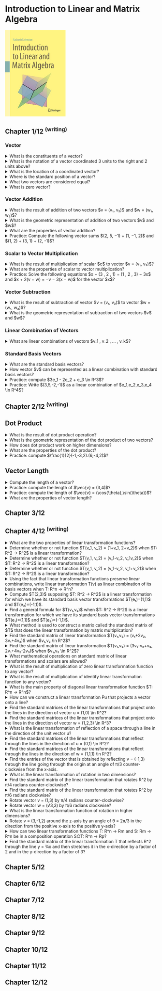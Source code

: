 # Introduction to Linear and Matrix Algebra
<img src="../covers/9783030528119.jpg" width="200"/>

## Chapter 1/12 <sup>(writing)</sup>

### Vector

<details>
<summary>What is the constituents of a vector?</summary>

> A vector is an ordered list of numbers like $(3, 1)$.
>
> ---
> **Resources**
> - Introduction to Linear and Matrix Algebra - Chapter 1
> - https://youtu.be/ea6p2eb7mTQ?feature=shared
> ---
</details>

<details>
<summary>What is the notation of a vector coordinated 3 units to the right and 2 units above?</summary>

> ```math
> v = (3, 2)
> ``````
>
> ---
> **Resources**
> - Introduction to Linear and Matrix Algebra - Chapter 1
> - https://youtu.be/ea6p2eb7mTQ?feature=shared
> ---
</details>

<details>
<summary>What is the location of a coordinated vector?</summary>

> The coordinates or entries of a vector only tell us how far the vector
> stretches in the x- and y-directions; not where it is located.
>
> ---
> **Resources**
> - Introduction to Linear and Matrix Algebra - Chapter 1
> - https://youtu.be/ea6p2eb7mTQ?feature=shared
> ---
</details>

<details>
<summary>Where is the standard position of a vector?</summary>

> We usually position vectors so their tail is located at the origin.
>
> ---
> **Resources**
> - Introduction to Linear and Matrix Algebra - Chapter 1
> - https://youtu.be/ea6p2eb7mTQ?feature=shared
> ---
</details>

<details>
<summary>What two vectors are considered equal?</summary>

> **Description**
>
> Vectors having same length and direction are equal.
>
> ---
> **Resources**
> - Introduction to Linear and Matrix Algebra - Chapter 1
> - https://youtu.be/ea6p2eb7mTQ?feature=shared
> ---
</details>

<details>
<summary>What is zero vector?</summary>

> $(0, 0)$ denoted by 0 arrowed.
>
> ---
> **Resources**
> - Introduction to Linear and Matrix Algebra - Chapter 1
> - https://youtu.be/ea6p2eb7mTQ?feature=shared
> ---
</details>

### Vector Addition

<details>
<summary>What is the result of addition of two vectors $v = (v₁, v₂)$ and $w = (w₁, w₂)$?</summary>

> **Description**
>
> Sum vectors can be calculated by summing two vectors entry-wise.
>
> $v + w = (v₁ + w₁, v₂ + w₂)$
>
> ---
> **Resources**
> - Introduction to Linear and Matrix Algebra - Chapter 1
> - https://youtu.be/ea6p2eb7mTQ?feature=shared
> ---
</details>

<details>
<summary>What is the geometric representation of addition of two vectors $v$ and $w$?</summary>

> If $v$ and $w$ are positioned so that the tail of $w$ is located at the same
> point as the head of $v$, then $v + w$ represents the total displacement
> accrued by following $v$ and then following $w$.
>
> If we instead work entirely with vectors in standard position, then $v + w$
> is the vector that points along the diagonal between sides $v$ and $w$ of a
> parallelogram.
>
> ---
> **Resources**
> - Introduction to Linear and Matrix Algebra - Chapter 1
> - https://youtu.be/ea6p2eb7mTQ?feature=shared
> ---
</details>

<details>
<summary>What are the properties of vector addition?</summary>

> Suppose $v, w, x \in R^n$ are vectors. Then the following properties hold:
>
> - Commutativity: $v + w = w + v$
> - Associativity: $(v + w) + x = v + (w + x)$
>
> ---
> **Resources**
> - Introduction to Linear and Matrix Algebra - Chapter 1
> ---
</details>

<details>
<summary>Practice: Compute the following vector sums $(2, 5, −1) + (1, −1, 2)$ and $(1, 2) + (3, 1) + (2, -1)$?</summary>

> **Description**
>
> **Solution:**
>
> 1. $(2, 5, −1) + (1, −1, 2) = (2 + 1, 5 − 1, −1 + 2) = (3, 4, 1)$
> 2. $(1, 2) + (3, 1) + (2, −1) = (1 + 3 + 2, 2 + 1 − 1) = (6, 2)$

> **Resources**
> - Introduction to Linear and Matrix Algebra - Chapter 1
> ---
</details>

### Scalar to Vector Multiplication

<details>
<summary>What is the result of multiplication of scalar $c$ to vector $v = (v₁, v₂)$?</summary>

> Suppose $v = (v_1 , v_2 , ... , v_n) \in R^n$ is a vector and $c \in R$ is a
> scalar. Then their scalar multiplication, denoted by $cv$, is the vector:
>
> $cv = (cv_1 , cv_2 , cv_3 , ... , cv_n)$
>
> Scalar multiplication can be used to scale vectors, stretching them when
> multiplied to $c > 1$ and compressed when multiplied to $c < 1$ and $c > 0$.
>
> If $c = 0$ then $cv$ is the zero vector, all of whose entries are $0$, which we denote by $0$.
>
> Multiplication of a vector to a negative scalar changes the direction of it.
> If $c = −1$ then $cv$ is the vector whose entries are the negatives of $v$’s
> entries, which we denote by $−v$.
>
> ---
> **Resources**
> - Introduction to Linear and Matrix Algebra - Chapter 1
> - https://youtu.be/ea6p2eb7mTQ?feature=shared
> ---
</details>

<details>
<summary>What are the properties of scalar to vector multiplication?</summary>

> Suppose $v, w \in R^n$ are vectors and $c, d \in R$ are scalars. Then the
> following properties hold:
>
> - $c(v + w) = cv + cw$
> - $(c + d)v = cv + dv$
> - $c(dv) = (cd)v$
>
> ---
> **Resources**
> - Introduction to Linear and Matrix Algebra - Chapter 1
> ---
</details>

<details>
<summary>Practice: Solve the following equations $x − (3 , 2 , 1) = (1 , 2 , 3) − 3x$ and $x + 2(v + w) = −v − 3(x − w)$ for the vector $x$?</summary>

> **Solutions:**
>
> 1. $x − (3 , 2 , 1) = (1 , 2 , 3) − 3x$:
>
> ```math
> \begin{aligned}
> x − (3 , 2 , 1) &= (1 , 2 , 3) − 3x \\
> x &= (4 , 4 , 4) − 3x \\
> 4x &= (4 , 4 , 4) \\
> x &= (1 , 1 , 1)
> \end{aligned}
> ``````
>
> 2. $x + 2(v + w) = −v − 3(x − w)$:
>
> ```math
> \begin{aligned}
> x + 2(v + w) &= −v − 3(x − w) \\
> x + 2v + 2w &= −v − 3x + 3w \\
> 4x &= −3v + w \\
> x &= 41 (w − 3v)
> \end{aligned}
> ``````
>
> ---
> **Resources**
> - Introduction to Linear and Matrix Algebra - Chapter 1
> ---
</details>

### Vector Subtraction

<details>
<summary>What is the result of subtraction of vector $v = (v₁, v₂)$ to vector $w = (w₁, w₂)$?</summary>

> **Description**
>
> Subtraction of these two vectors are geometrically a vector from the head of
> $w$ to the head of $v$.
>
> $v - w = (v₁ - w₁, v₂ - w₂)$
>
> ---
> **Resources**
> - Introduction to Linear and Matrix Algebra - Chapter 1
> - https://youtu.be/ea6p2eb7mTQ?feature=shared
> ---
</details>

<details>
<summary>What is the geometric representation of subtraction of two vectors $v$ and $w$?</summary>

> $v − w$ is the vector pointing from the head of $w$ to the head of $v$ when
> $v$ and $w$ are in standard position.
>
> ---
> **Resources**
> - Introduction to Linear and Matrix Algebra - Chapter 1
> ---
</details>

### Linear Combination of Vectors

<details>
<summary>What are linear combinations of vectors $v_1 , v_2 , ... , v_k$?</summary>

> **Description**
>
> A **linear combination** of the vectors $v_1 , v_2 , ... , v_k \in R^n$ is
> any vector of the form:
>
> $c_1v_1 + c_2v_2 + ... + c_kv_k$,
>
> where $c_1 , c_2 , ... , c_k \in R$.
>
> For example $(1, 2, 3)$ is a linear combination of the vectors $(1 , 1, 1)$
> and $(-1, 0, 1)$ since:
>
> $(1 , 2 , 3) = 2(1 , 1 , 1) + (-1 , 0 , 1)$.
>
> On the other hand $(1 , 2 , 3)$ is not a linear combination of the vectors
> $c_1(1 , 1 , 0) + c_2(2 , 1 , 0)$ has a 0 in its third entry, and thus cannot
> possibly equal $(1 , 2 , 3)$.
>
> ---
> **Resources**
> - Introduction to Linear and Matrix Algebra - Chapter 1
> ---
</details>

### Standard Basis Vectors

<details>
<summary>What are the standard basis vectors?</summary>

> When working with linear combinations, some particularly important vectors
> are those with all entries equal to $0$, except for a single entry that
> equals $1$. Specifically, for each $j = 1 , 2 , ... , n$, we define the
> vector $e_j \in R^n$ by
>
> $e_j = (0 , 0 , ... , 0 , 1 , 0 , ... , 0)$.
>
> For example, in $R^2$ there are two such vectors: $e1 = (1 , 0)$ and $e2 = (0
> , 1)$. Similarly, in $R^3$ there are three such vectors: $e_1 = (1, 0, 0)$,
> $e_2 = (0, 1, 0)$, and $e_3 = (0, 0, 1)$. In general, in $R^n$ there are $n$ of
> these vectors, $e_1 , e_2 , ... , e_n$.
>
> ---
> **Resources**
> - Introduction to Linear and Matrix Algebra - Chapter 1
> ---
</details>

<details>
<summary>How vector $v$ can be represented as a linear combination with standard basis vectors?</summary>

> Every vector $v \in R^n$ can be written as a linear combination of them. In
> particular, if $v = (v_1 , v_2 , ... , v_n)$ then $v = v_1e_1 + v_2e_2 + ... + v_ne_n$.
>
> ---
> **Resources**
> - Introduction to Linear and Matrix Algebra - Chapter 1
> ---
</details>

<details>
<summary>Practice: compute $3e_1 - 2e_2 + e_3 \in R^3$?</summary>

> $3e_1 - 2e_2 + e_3 = 3(1,0,0) - 2(0,1,0) + (0,0,1) = (3,-2,1)$
>
> ---
> **Resources**
> - Introduction to Linear and Matrix Algebra - Chapter 1
> ---
</details>

<details>
<summary>Practice: Write $(3,5,-2,-1)$ as a linear combination of $e_1,e_2,e_3,e_4 \in R^4$?</summary>

> $(3, 5, −2, −1) = 3e_1 + 5e_2 − 2e_3 − e_4$
>
> ---
> **Resources**
> - Introduction to Linear and Matrix Algebra - Chapter 1
> ---
</details>

## Chapter 2/12 <sup>(writing)</sup>

## Dot Product

<details>
<summary>What is the result of dot product operation?</summary>

> If $v = (v_1, v_2, ..., v_n) \in R^n)$ and $w = (w_1, w_2, ..., w_n) \in
> R^n)$ then the dot product of $v$ and $w$, denoted by $v.w$ is the quantity
> $v.w = v_1w_1 + v_2w_2 + ... + v_nw_n$.
>
> So the result of the dot product of two vectors is a **scalar**.
>
> ---
> **Resources**
> - Introduction to Linear and Matrix Algebra - Chapter 2
> - https://www.youtube.com/watch?v=PJfvKCXpWZM&list=PLOAf1ViVP13jmawPabxnAa00YFIetVqbd&index=4
> ---
</details>

<details>
<summary>What is the geometric representation of the dot product of two vectors?</summary>

> Intuitively, the dot product $v.w$ tells you how much $v$ points in the
> direction of $w$.
> - Introduction to Linear and Matrix Algebra - Chapter 2
> - https://www.youtube.com/watch?v=PJfvKCXpWZM&list=PLOAf1ViVP13jmawPabxnAa00YFIetVqbd&index=4
> ---
> **References**
> ---
</details>

<details>
<summary>How does dot product work on higher dimensions?</summary>

> Drawing gets hard but algebraically works.
>
> ---
> **Resources**
> - Introduction to Linear and Matrix Algebra - Chapter 2
> - https://www.youtube.com/watch?v=PJfvKCXpWZM&list=PLOAf1ViVP13jmawPabxnAa00YFIetVqbd&index=4
> ---
</details>

<details>
<summary>What are the properties of the dot product?</summary>

> Let $v, w, z \in R^n$ be vectors and let $c \in R$ be a scalar. Then
>
> - $v.w = w.v$ (Commutativity)
> - $v.(w + z) = v.w + v.z$ (Distributivity)
> - $(cv).w = c(v + w)$
>
> ---
> **Resources**
> - Introduction to Linear and Matrix Algebra - Chapter 2
> - https://www.youtube.com/watch?v=PJfvKCXpWZM&list=PLOAf1ViVP13jmawPabxnAa00YFIetVqbd&index=4
> ---
</details>

<details>
<summary>Practice: compute $\frac{1}{2}(-1,-3,2).(6,-4,2)$?</summary>

> **Description**
>
> $\frac{1}{2}(-6, 12, 4) = \frac{1}{2}(10) = 5$
>
> ---
> **Resources**
> - Introduction to Linear and Matrix Algebra - Chapter 2
> - https://www.youtube.com/watch?v=PJfvKCXpWZM&list=PLOAf1ViVP13jmawPabxnAa00YFIetVqbd&index=4
> ---
</details>

## Vector Length

<details>
<summary>Compute the length of a vector?</summary>

> **Description**
>
> The length of a vector $\vec{v} = (v_1, v_2, ..., v_n) \in R^n, denoted by
> \parallel\vec{v}\parallel, is defined by:
>
> $\parallel\vec{v}\parallel = \sqrt{v.v} = \sqrt{v_1^2 + v_2^2 + ... + v_n^2}$
>
> In two dimensions $\parallel\vec{v}\parallel = \sqrt{v_1^2 + v_2^2} = \sqrt{\vec{v}.\vec{v}}$.
>
> In three dimensions $\parallel\vec{v}\parallel = \sqrt{v_1^2 + v_2^2 + v_3^3} = \sqrt{\vec{v}.\vec{v}}$.
>
> No matter how many dimensions do we have, the square root of dot product
> results in the length of a vector.
>
> ---
> **Resources**
> - Introduction to Linear and Matrix Algebra - Chapter 2
> - https://www.youtube.com/watch?v=iffOTbS3IYw&list=PLOAf1ViVP13jmawPabxnAa00YFIetVqbd&index=5
> ---
</details>

<details>
<summary>Practice: compute the length of $\vec{v} = (3,4)$?</summary>

> **Description**
>
> $\parallel\vec{v}\parallel = \sqrt{3^2 + 4^2} = \sqrt{25} = 5$
>
> ---
> **Resources**
> - Introduction to Linear and Matrix Algebra - Chapter 2
> ---
</details>

<details>
<summary>Practice: compute the length of $\vec{v} = (\cos{\theta},\sin{\theta})$?</summary>

> **Description**
>
> $\parallel\vec{v}\parallel = \sqrt{\cos{\theta}^2 + \sin{\theta}^2} = \sqrt{1} = 1$
>
> ---
> **Resources**
> - Introduction to Linear and Matrix Algebra - Chapter 2
> ---
</details>

<details>
<summary>What are the properties of vector length?</summary>

> **Description**
>
> Let $\vec{v} \in R^n$ be a vector and let $c \in R$ be a scalar. Then
>
> 1. $\parallel{c\vec{v}}\parallel = |c|\parallel\vec{v}\parallel$
> 2. $\parallel\vec{v}\parallel = 0$ if and only if $\vec{v} = 0$
>
> ---
> **Resources**
> - Introduction to Linear and Matrix Algebra - Chapter 2
> ---
</details>

## Chapter 3/12
## Chapter 4/12 <sup>(writing)</sup>

<details>
<summary>What are the two properties of linear transformation functions?</summary>

> A linear transformation is a function $T: R^n → R^n$ that satisfies the following two properties:
>
> $T(v+w) = T(v) + T(w)$ for all vectors $v,w \in R^n$</br>
> $T(cv) = cT(v)$ for all vectors $v \in R^n$ and all scalars $c \in R$
>
> ---
> **Resources**
> - Introduction to Linear and Matrix Algebra - Chapter 4
> ---
</details>

<details>
<summary>Determine whether or not function $T(v_1, v_2) = (1+v_1, 2+v_2)$ when $T: R^2 → R^2$ is a linear transformation?</summary>

> **Description**
>
> This transformation is **not** linear.
> One way to see this is to notice that $2T(0,0) = 2(1,2) = (2,4)$
> But $T(2(0,0)) = T(0,0) = (1,2)$
> Since these are not the same, $T$ is not linear.
>
> ---
> **Resources**
> - Introduction to Linear and Matrix Algebra - Chapter 4
> ---
</details>

<details>
<summary>Determine whether or not function $T(v_1, v_2) = (v_1-v_2, v_1v_2)$ when $T: R^2 → R^2$ is a linear transformation?</summary>

> This transformation is **not** linear.
> One way to see this is to notice that $2T(1,1) = 2(0,1) = (0,2)$
> But $T(2(1,1)) = T(2,2) = (0,4)$
> Since these are not the same, $T$ is not linear.
>
> ---
> **Resources**
> - Introduction to Linear and Matrix Algebra - Chapter 4
> ---
</details>

<details>
<summary>Determine whether or not function $T(v_1, v_2) = (v_1-v_2, v_1+v_2)$ when $T: R^2 → R^2$ is a linear transformation?</summary>

> This transformation **is** linear.
> We can check the two defining properties of linear transformations.
>
> ---
> **Resources**
> - Introduction to Linear and Matrix Algebra - Chapter 4
> ---
</details>

<details>
<summary>Using the fact that linear transformation functions preserve linear combinations, write linear transformation T(v) as linear combination of its basis vectors when T: R^n → R^n?</summary>

> ```math
> T(c₁v₁ + c₂v₂ + … + ckvk) = c₁T(v₁) + c₂T(v₂) + … + ckT(vk)
> for all v₁,v₂,…,vk \in R^n and all c₁,c₂,…,ck \in R
> ``````
>
> So we have:
>
> ```math
> T(v) = T(v₁e₁+v₂e₂+…+vnen) = v₁T(e₁)+v₂T(e₂)+…+vnT(en)
> ``````
>
> ---
> **Resources**
> - Introduction to Linear and Matrix Algebra - Chapter 4
> ---
</details>

<details>
<summary>Compute $T(2,3)$ supposing $T: R^2 → R^2$ is a linear transformation for which we have its standard basis vector transformations $T(e₁)=(1,1)$ and $T(e₂)=(-1,1)$.</summary>

> If we know what $T$ does to the standard basis vectors, then we know everything about $T$.
>
> Since $(2,3) = 2e₁+3e₂$, we know that:
> $$T(2,3) = T(2e₁+3e₂) = 2T(e₁)+3T(e₂) = 2(1,1) + 3(-1,1) = (-1,5)$$
>
> ---
> **Resources**
> - Introduction to Linear and Matrix Algebra - Chapter 4
> ---
</details>

<details>
<summary>Find a general formula for $T(v₁,v₂)$ when $T: R^2 → R^2$ is a linear transformation for which we have its standard basis vector transformations $T(e₁)=(1,1)$ and $T(e₂)=(-1,1)$.</summary>

> **Description**
>
> ```math
> T(v₁,v₂) = T(v₁e₁+v₂e₂) = v₁T(e₁)+v₂T(e₂) = v₁(1,1)+v₂(-1,1) = (v₁-v₂,v₁+v₂)
> ``````
>
> ---
> **Resources**
> - Introduction to Linear and Matrix Algebra - Chapter 4
> ---
</details>

<details>
<summary>What method is used to construct a matrix called the standard matrix of $T$ that does the linear transformation by matrix multiplication?</summary>

> **Description**
>
> A function $T: R^n → R^n$ is a linear transformation if and only if there exists a matrix $[T] \in Mm,n$ such that $T(v) = [T]v$ for all $v \in R^n$ and it is
> $[T] = [T(e₁)|T(e₂)|…|T(en)]$
>
> ---
> **Resources**
> - Introduction to Linear and Matrix Algebra - Chapter 4
> ---
</details>

<details>
<summary>Find the standard matrix of linear transformation $T(v₁,v₂) = (v₁+2v₂, 3v₁+4v₂)$ when $v₁,v₂ \in R^2$?</summary>

> **Description**
>
> By computing $T(e₁)=(1,3)$ and $T(e₂)=(2,4)$ and placing these as columns into a matrix, in that order:
>
> ```math
> [T] = [(1,3) (2,4)]
> ``````
>
> ---
> **Resources**
> - Introduction to Linear and Matrix Algebra - Chapter 4
> ---
</details>

<details>
<summary>Find the standard matrix of linear transformation $T(v₁,v₂) = (3v₁-v₂+v₃, 2v₁+4v₂-2v₃)$ when $v₁,v₂ \in R^2$?</summary>

> We could explicitly compute $T(e₁), T(e₂)$, and $T(e₃)$ and place them as columns in a matrix, or we could simply place coefficients of $v₁, v₂$ and $v₃$ in the output of $T$, in order, in the rows of a matrix.
>
> ```math
> [T] = [(3,2) (-1,4) (1,-2)]
> ``````
>
> Notice that $T$ maps from $R^3$ to $R^2$, so $[T]$ is a $2x3$ matrix.
>
> ---
> **Resources**
> - Introduction to Linear and Matrix Algebra - Chapter 4
> ---
</details>

<details>
<summary>What mathematical operations on standard matrix of linear transformations and scalars are allowed?</summary>

> **Description**
>
> add, subtract and multiply linear transformations by scalars, just like matrices.
>
> ```math
> (S+T)(v) = S(v)+T(v)
> (cT)(v) = cT(v)
> ``````
>
> ---
> **Resources**
> - Introduction to Linear and Matrix Algebra - Chapter 4
> ---
</details>

<details>
<summary>What is the result of multiplication of zero linear transformation function to any vector?</summary>

> Zero:
>
> ```math
> Ov = 0
> ``````
>
> ---
> **Resources**
> - Introduction to Linear and Matrix Algebra - Chapter 4
> ---
</details>

<details>
<summary>What is the result of multiplication of identify linear transformation function to any vector?</summary>

> **Description**
>
> The vector itself:
>
> ```math
> Iv = v
> ``````
>
> ---
> **Resources**
> - Introduction to Linear and Matrix Algebra - Chapter 4
> ---
</details>

<details>
<summary>What is the main property of diagonal linear transformation function $T: R^n → R^n$?</summary>

> Diagonal matrix does not change the direction of the standard basis vectors, but just stretches them by certain amounts.
> This linear transformation is defined as:
>
> ```math
> T(v₁,v₂,…,vn) = (c₁v₁, c₂v₂, …, cnvn) which there exist scalars c₁,c₂,…,cn \in R^n
> ```````
>
> The standard matrix of this linear transformation is:
>
> ```math
> [T] = [c₁e₁|c₂e₂|…|cnen] = [(c₁,0,…,0) (0,c₂,…,0) … (0,…,cn)]
> ``````
>
> ---
> **Resources**
> - Introduction to Linear and Matrix Algebra - Chapter 4
> ---
</details>

<details>
<summary>How can we construct a linear transformation Pu that projects a vector onto a line?</summary>

> [Pu] = uuT
>
> ---
> **Resources**
> - Introduction to Linear and Matrix Algebra - Chapter 4
> ---
</details>

<details>
<summary>Find the standard matrices of the linear transformations that project onto the lines in the direction of vector u = (1,0) \in R^2?</summary>

> Since u is a unit vector, the standard matrix of Pu is simply:
> [Pu] = uuT = [(1,0)]\[1 0] = [(1,0) (0,)]
> [Pu]v = [(1,0) (0,0)]\[(v₁,v₂)] = [(v₁,0)]
> We can visualize this project as just squashing everything down onto the x-axis, [Pu]e₁ = e₁ and [Pu]e₂ = 0
>
> ---
> **Resources**
> - Introduction to Linear and Matrix Algebra - Chapter 4
> ---
</details>

<details>
<summary>Find the standard matrices of the linear transformations that project onto the lines in the direction of vector w = (1,2,3) \in R^3?</summary>

> Since w is not a unit vector, we have to first normalize it:
> ∥w∥ = √1²+2²+3² = √14
> u = w/∥w∥ = (1,2,3)/√14
> [Pu] = uuT = 1/√14 [(1,2,3)]\[1 2 3] = 1/14 [(1,2,3) (2,4,6) (3,6,9)]
> This linear transformation squishes all of R^3 down onto the line in the direction of w.
> So [Pu]w = w in this example.
>
> ---
> **Resources**
> - Introduction to Linear and Matrix Algebra - Chapter 4
> ---
</details>

<details>
<summary>What is the linear transformation of reflection of a space through a line in the direction of the unit vector u?</summary>

> **Description**
>
> [Fu] = 2uuT-I
>
> ---
> **Resources**
> - Introduction to Linear and Matrix Algebra - Chapter 4
> ---
</details>

<details>
<summary>Find the standard matrices of the linear transformations that reflect through the lines in the direction of u = (0,1) \in R^2?</summary>

> [Fu] = 2uuT-I = 2[(0,1)]\[0 1] - [(1,0) (0,1)] = [(-1,0) (0,1)]
>
> ---
> **Resources**
> - Introduction to Linear and Matrix Algebra - Chapter 4
> ---
</details>

<details>
<summary>Find the standard matrices of the linear transformations that reflect through the lines in the direction of w = (1,1,1) \in R^2?</summary>

> **Description**
>
> [Fu] = 2uuT-I = 2[(1,1,1)]\[1 1 1]/3 - [(1,0,0) (0,1,0) (0,0,1)] = ⅓[(-1,2,2) (2,-1,2) (2,2,-1)]
> [Fu]w = w
>
> ---
> **Resources**
> - Introduction to Linear and Matrix Algebra - Chapter 4
> ---
</details>

<details>
<summary>Find the entries of the vector that is obtained by reflecting v = (-1,3) through the line going through the origin at an angle of π/3 counter-clockwise from the x-axis.</summary>

> First compute [Fu]:
> u = (cos(π/3), sin(π/3)) = (1,√3)/2
> [Fu] = 2uuT - I = ½[(1 √3)]\[1 √3] - [(1,0) (0,1)] = ½[(-1,√3) (√3,1)]
> [Fu]v = [Fu]\[(-1,3)]
>
> ---
> **Resources**
> - Introduction to Linear and Matrix Algebra - Chapter 4
> ---
</details>

<details>
<summary>What is the linear transformation of rotation in two dimensions?</summary>

> **Description**
>
> [Rθ] = Rθ(e₁)|Rθ(e₂)] = [(cos(θ),sin(θ)) (-sin(θ),cos(θ))]
>
> ---
> **Resources**
> - Introduction to Linear and Matrix Algebra - Chapter 4
> ---
</details>

<details>
<summary>Find the standard matrix of the linear transformation that rotates R^2 by π/4 radians counter-clockwise?</summary>

> [R^(π/4)]
>
> ---
> **Resources**
> - Introduction to Linear and Matrix Algebra - Chapter 4
> ---
</details>

<details>
<summary>Find the standard matrix of the linear transformation that rotates R^2 by π/6 radians clockwise?</summary>

> **Description**
>
> [R^(-π/6)]
>
> ---
> **Resources**
> - Introduction to Linear and Matrix Algebra - Chapter 4
> ---
</details>

<details>
<summary>Rotate vector v = (1,3) by π/4 radians counter-clockwise?</summary>

> [R^π/4]
>
> ---
> **Resources**
> - Introduction to Linear and Matrix Algebra - Chapter 4
> ---
</details>

<details>
<summary>Rotate vector w = (√3,3) by π/6 radians clockwise?</summary>

> **Description**
>
> [R^-π/6]
>
> ---
> **Resources**
> - Introduction to Linear and Matrix Algebra - Chapter 4
> ---
</details>

<details>
<summary>What is the linear transformation function of rotation in higher dimensions?</summary>

> [R^θ\_yz] = [R^θ\_yz(e₁)|R^θ\_yz(e₂)|R^θ\_yz(e₃)] = [(1,0,0) (0,cos(θ),sin(θ)) (0,-sin(θ),cos(θ))]
>
> ---
> **Resources**
> - Introduction to Linear and Matrix Algebra - Chapter 4
> ---
</details>

<details>
<summary>Rotate v = (3,-1,2) around the z-axis by an angle of θ = 2π/3 in the direction from the positive x-axis to the positive y-axis?</summary>

> **Description**
>
> Since the goal is to compute R^2π/3\_xy(v), we start by constructing standard matrix of R^2π/3\_xy:
> [R^2π/3\_xy] = [(cos(2π/3),sin(2π/3),0) (-sin(2π/3),cos(2π/3),0) (0,0,1)]
> [R^2π/3\_xy]v = solve it
>
> ---
> **Resources**
> - Introduction to Linear and Matrix Algebra - Chapter 4
> ---
</details>

<details>
<summary>How can two linear transformation functions T: R^n → Rm and S: Rm → R^n  be in a composition operation S○T: R^n → Rp?</summary>

> (S○T)(v) = S(T(v)) for all v \in R^n
> [S○T] = [S]\[T]
>
> ---
> **Resources**
> - Introduction to Linear and Matrix Algebra - Chapter 4
> ---
</details>

<details>
<summary>Find the standard matrix of the linear transformation T that reflects R^2 through the line y = ¾x and then stretches it in the x-direction by a factor of 2 and in the y-direction by a factor of 3?</summary>

> **Description**
>
> Compute the two standard matrices individually and then multiply them together:
> A unit vector on the line y = ¾x is u = (⅗,⅘), and the reflection Fu has standard matrix:
> [Fu] = 2[(⅗,⅘)]\[⅗ ⅘] - [(1,0) (0,1)]
> The diagonal stretch D has standard matrix:
> [D] = [(2,0) (0,3)]
> The standard matrix of the composite linear transformation T = D○Fu is thus the product of these two individual standard matrices:
> [T] = [D]\[Fu]
>
> ---
> **Resources**
> - Introduction to Linear and Matrix Algebra - Chapter 4
> ---
</details>

## Chapter 5/12
## Chapter 6/12
## Chapter 7/12
## Chapter 8/12
## Chapter 9/12
## Chapter 10/12
## Chapter 11/12
## Chapter 12/12
